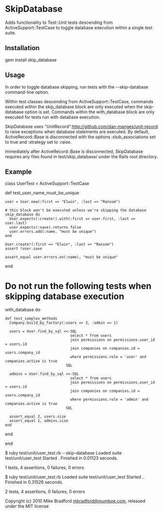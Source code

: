 SkipDatabase
============

Adds functionality to Test::Unit tests descending from ActiveSupport::TestCase to toggle database execution within a single test suite.

Installation
------------

gem install skip_database

Usage
-----

In order to toggle database skipping, run tests with the --skip-database command-line option.

Within test classes descending from ActiveSupport::TestCase, commands executed within the skip_database block are only executed
when the skip-database option is set. Commands within the with_database block are only executed for tests run with database execution.

SkipDatabase uses "UnitRecord":http://github.com/dan-manges/unit-record to raise exceptions when database statements are executed. By default, ActiveRecord::Base is disconnected with the options :stub_associations set to true and :strategy set to :raise.

Immediately after ActiveRecord::Base is disconnected, SkipDatabase requires any files found in test/skip_database/ under the Rails root directory.

Example
-------

class UserTest < ActiveSupport::TestCase

  def test_user_name_must_be_unique
  
    user = User.new(:first => "Elwin", :last => "Ransom")
    
    # this block won't be executed unless we're skipping the database
    skip_database do
      User.expects(:create!).with(:first => user.first, :last => user.last)
      user.expects(:save).returns false
      user.errors.add(:name, "must be unique")
    end
    
    User.create!(:first => "Elwin", :last => "Ransom")
    assert !user.save
    
    assert_equal user.errors.on(:name), "must be unique"
  end

  # Do not run the following tests when skipping database execution
  with_database do
  
    def test_complex_methods
      Company.build_by_factory(:users => 3, :admin => 1)
      
      users = User.find_by_sql <<-SQL
                                  select * from users
                                  join permissions on permissions.user_id = users.id
                                  join companies on companies.id = users.company_id
                                  where permissions.role = 'user' and companies.active is true
                                SQL
      
      admins = User.find_by_sql <<-SQL
                                  select * from users
                                  join permissions on permissions.user_id = users.id
                                  join companies on companies.id = users.company_id
                                  where permissions.role = 'admin' and companies.active is true
                                SQL
      
      assert_equal 2, users.size
      assert_equal 1, admins.size
    end
  
  end

end

$ ruby test/unit/user_test.rb --skip-database
Loaded suite test/unit/user_test
Started
.
Finished in 0.01123 seconds.

1 tests, 4 assertions, 0 failures, 0 errors

$ ruby test/unit/user_test.rb
Loaded suite test/unit/user_test
Started
..
Finished in 0.31526 seconds.

2 tests, 4 assertions, 0 failures, 0 errors


Copyright (c) 2010 Mike Bradford <mbradford@mumboe.com>, released under the MIT license 
